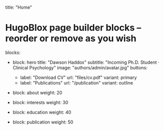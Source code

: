 title: "Home"

# HugoBlox page builder blocks – reorder or remove as you wish
blocks:
  - block: hero
    title: "Dawson Haddox"
    subtitle: "Incoming Ph.D. Student · Clinical Psychology"
    image: "authors/admin/avatar.jpg"
    buttons:
      - label: "Download CV"
        url: "files/cv.pdf"
        variant: primary
      - label: "Publications"
        url: "/publication"
        variant: outline

  - block: about
    weight: 20

  - block: interests
    weight: 30

  - block: education
    weight: 40

  - block: publication
    weight: 50